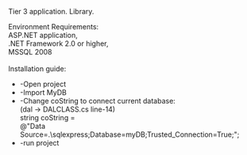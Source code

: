 Tier 3 application. Library.

Environment Requirements:<br>
  ASP.NET application,<br>
  .NET Framework 2.0 or higher, <br>
  MSSQL 2008<br>
<br>
Installation guide:
<ul>
<li>
  -Open project<br>
  </li>
  <li>
  -Import MyDB <br>
  </li>
  <li>
  -Change coString to connect current database:<br>
      (dal -> DALCLASS.cs line-14)<br>
      string coString =<br>
             @"Data Source=.\sqlexpress;Database=myDB;Trusted_Connection=True;";</li>
  <li>
  -run project<br>
  </li>
</ul>
